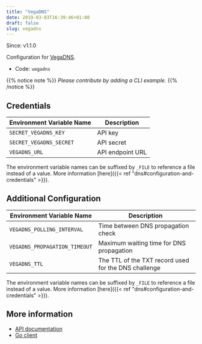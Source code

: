 ```yaml
---
title: "VegaDNS"
date: 2019-03-03T16:39:46+01:00
draft: false
slug: vegadns
---
```


<!-- THIS DOCUMENTATION IS AUTO-GENERATED. PLEASE DO NOT EDIT. -->
<!-- providers/dns/vegadns/vegadns.toml -->
<!-- THIS DOCUMENTATION IS AUTO-GENERATED. PLEASE DO NOT EDIT. -->

Since: v1.1.0

Configuration for [VegaDNS](https://github.com/shupp/VegaDNS-API).


<!--more-->

- Code: `vegadns`

{{% notice note %}}
_Please contribute by adding a CLI example._
{{% /notice %}}




## Credentials

| Environment Variable Name | Description |
|-----------------------|-------------|
| `SECRET_VEGADNS_KEY` | API key |
| `SECRET_VEGADNS_SECRET` | API secret |
| `VEGADNS_URL` | API endpoint URL |

The environment variable names can be suffixed by `_FILE` to reference a file instead of a value.
More information [here]({{< ref "dns#configuration-and-credentials" >}}).


## Additional Configuration

| Environment Variable Name | Description |
|--------------------------------|-------------|
| `VEGADNS_POLLING_INTERVAL` | Time between DNS propagation check |
| `VEGADNS_PROPAGATION_TIMEOUT` | Maximum waiting time for DNS propagation |
| `VEGADNS_TTL` | The TTL of the TXT record used for the DNS challenge |

The environment variable names can be suffixed by `_FILE` to reference a file instead of a value.
More information [here]({{< ref "dns#configuration-and-credentials" >}}).




## More information

- [API documentation](https://github.com/shupp/VegaDNS-API)
- [Go client](https://github.com/OpenDNS/vegadns2client)

<!-- THIS DOCUMENTATION IS AUTO-GENERATED. PLEASE DO NOT EDIT. -->
<!-- providers/dns/vegadns/vegadns.toml -->
<!-- THIS DOCUMENTATION IS AUTO-GENERATED. PLEASE DO NOT EDIT. -->
